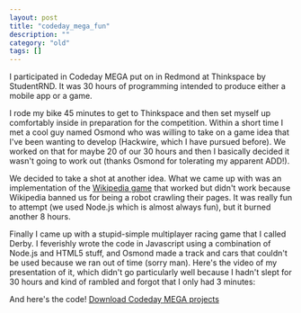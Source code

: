 ```yaml
---
layout: post
title: "codeday_mega_fun"
description: ""
category: "old"
tags: []
---
```



I participated in Codeday MEGA put on in Redmond at Thinkspace by StudentRND. It was 30 hours of programming intended to produce either a mobile app or a game.

<!--more-->

I rode my bike 45 minutes to get to Thinkspace and then set myself up comfortably inside in preparation for the competition. Within a short time I met a cool guy named Osmond who was willing to take on a game idea that I've been wanting to develop (Hackwire, which I have pursued before). We worked on that for maybe 20 of our 30 hours and then I basically decided it wasn't going to work out (thanks Osmond for tolerating my apparent ADD!).

We decided to take a shot at another idea. What we came up with was an implementation of the [Wikipedia game](http://en.wikipedia.org/wiki/Wikipedia:Wiki_Game) that worked but didn't work because Wikipedia banned us for being a robot crawling their pages. It was really fun to attempt (we used Node.js which is almost always fun), but it burned another 8 hours.

Finally I came up with a stupid-simple multiplayer racing game that I called Derby. I feverishly wrote the code in Javascript using a combination of Node.js and HTML5 stuff, and Osmond made a track and cars that couldn't be used because we ran out of time (sorry man). Here's the video of my presentation of it, which didn't go particularly well because I hadn't slept for 30 hours and kind of rambled and forgot that I only had 3 minutes:


And here's the code!
[Download Codeday MEGA projects](http://www.hackniac.com/blog/wp-content/uploads/2012/07/Codeday-Attempts.zip)
